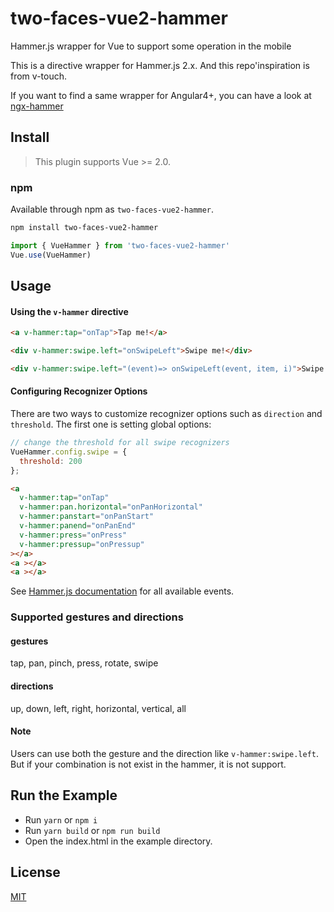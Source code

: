 # two-faces-vue2-hammer

Hammer.js wrapper for Vue to support some operation in the mobile

This is a directive wrapper for Hammer.js 2.x. And this repo'inspiration is from v-touch.

If you want to find a same wrapper for Angular4+, you can have a look at [ngx-hammer](https://github.com/Two-Faces/ngx-hammer)

## Install

> This plugin supports Vue >= 2.0.

### npm

Available through npm as `two-faces-vue2-hammer`.

```bash
npm install two-faces-vue2-hammer
```

```Javascript
import { VueHammer } from 'two-faces-vue2-hammer'
Vue.use(VueHammer)
```

## Usage

#### Using the `v-hammer` directive

```html
<a v-hammer:tap="onTap">Tap me!</a>

<div v-hammer:swipe.left="onSwipeLeft">Swipe me!</div>

<div v-hammer:swipe.left="(event)=> onSwipeLeft(event, item, i)">Swipe me!</div>
```

#### Configuring Recognizer Options

There are two ways to customize recognizer options such as `direction` and `threshold`. The first one is setting global options:

```js
// change the threshold for all swipe recognizers
VueHammer.config.swipe = {
  threshold: 200
};
```

```html
<a
  v-hammer:tap="onTap"
  v-hammer:pan.horizontal="onPanHorizontal"
  v-hammer:panstart="onPanStart"
  v-hammer:panend="onPanEnd"
  v-hammer:press="onPress"
  v-hammer:pressup="onPressup"
></a>
<a ></a>
<a ></a>
```

See [Hammer.js documentation](http://hammerjs.github.io/getting-started/) for all available events.

### Supported gestures and directions

#### gestures

tap, pan, pinch, press, rotate, swipe

#### directions

up, down, left, right, horizontal, vertical, all

#### Note

Users can use both the gesture and the direction like `v-hammer:swipe.left`. But if your combination is not exist in the hammer, it is not support.

## Run the Example

- Run `yarn` or `npm i`
- Run `yarn build` or `npm run build`
- Open the index.html in the example directory.

## License

[MIT](http://opensource.org/licenses/MIT)
